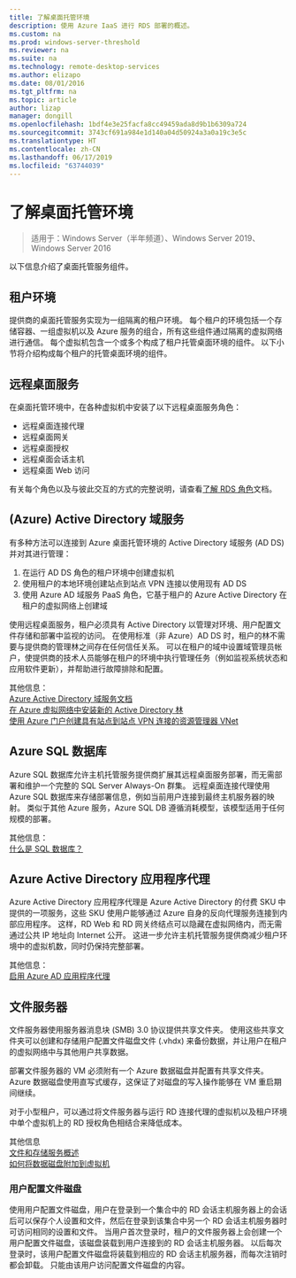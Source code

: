 ```yaml
---
title: 了解桌面托管环境
description: 使用 Azure IaaS 进行 RDS 部署的概述。
ms.custom: na
ms.prod: windows-server-threshold
ms.reviewer: na
ms.suite: na
ms.technology: remote-desktop-services
ms.author: elizapo
ms.date: 08/01/2016
ms.tgt_pltfrm: na
ms.topic: article
author: lizap
manager: dongill
ms.openlocfilehash: 1bdf4e3e25facfa8cc49459ada8d9b1b6309a724
ms.sourcegitcommit: 3743cf691a984e1d140a04d50924a3a0a19c3e5c
ms.translationtype: HT
ms.contentlocale: zh-CN
ms.lasthandoff: 06/17/2019
ms.locfileid: "63744039"
---
```

# <a name="understanding-the-desktop-hosting-environment"></a>了解桌面托管环境

>适用于：Windows Server（半年频道）、Windows Server 2019、Windows Server 2016

以下信息介绍了桌面托管服务组件。  
  
## <a name="tenant-environment"></a>租户环境  
提供商的桌面托管服务实现为一组隔离的租户环境。 每个租户的环境包括一个存储容器、一组虚拟机以及 Azure 服务的组合，所有这些组件通过隔离的虚拟网络进行通信。 每个虚拟机包含一个或多个构成了租户托管桌面环境的组件。 以下小节将介绍构成每个租户的托管桌面环境的组件。

## <a name="remote-desktop-services"></a>远程桌面服务
在桌面托管环境中，在各种虚拟机中安装了以下远程桌面服务角色：

  - 远程桌面连接代理
  - 远程桌面网关
  - 远程桌面授权
  - 远程桌面会话主机
  - 远程桌面 Web 访问

有关每个角色以及与彼此交互的方式的完整说明，请查看[了解 RDS 角色](Understanding-RDS-roles.md)文档。
  
##  <a name="azure-active-directory-domain-services"></a>(Azure) Active Directory 域服务  
有多种方法可以连接到 Azure 桌面托管环境的 Active Directory 域服务 (AD DS) 并对其进行管理：

1. 在运行 AD DS 角色的租户环境中创建虚拟机
2. 使用租户的本地环境创建站点到站点 VPN 连接以使用现有 AD DS
3. 使用 Azure AD 域服务 PaaS 角色，它基于租户的 Azure Active Directory 在租户的虚拟网络上创建域

使用远程桌面服务，租户必须具有 Active Directory 以管理对环境、用户配置文件存储和部署中监视的访问。 在使用标准（非 Azure）AD DS 时，租户的林不需要与提供商的管理林之间存在任何信任关系。 可以在租户的域中设置域管理员帐户，使提供商的技术人员能够在租户的环境中执行管理任务（例如监视系统状态和应用软件更新），并帮助进行故障排除和配置。  
    
其他信息：  
[Azure Active Directory 域服务文档](https://azure.microsoft.com/documentation/services/active-directory-ds/)  
[在 Azure 虚拟网络中安装新的 Active Directory 林](https://azure.microsoft.com/documentation/articles/active-directory-new-forest-virtual-machine/)  
[使用 Azure 门户创建具有站点到站点 VPN 连接的资源管理器 VNet](https://azure.microsoft.com/documentation/articles/vpn-gateway-howto-site-to-site-resource-manager-portal/)  
  
## <a name="azure-sql-database"></a>Azure SQL 数据库  
Azure SQL 数据库允许主机托管服务提供商扩展其远程桌面服务部署，而无需部署和维护一个完整的 SQL Server Always-On 群集。 远程桌面连接代理使用 Azure SQL 数据库来存储部署信息，例如当前用户连接到最终主机服务器的映射。 类似于其他 Azure 服务，Azure SQL DB 遵循消耗模型，该模型适用于任何规模的部署。   
  
其他信息：  
[什么是 SQL 数据库？](https://azure.microsoft.com/documentation/articles/sql-database-technical-overview/)  
  
## <a name="azure-active-directory-application-proxy"></a>Azure Active Directory 应用程序代理  
Azure Active Directory 应用程序代理是 Azure Active Directory 的付费 SKU 中提供的一项服务，这些 SKU 使用户能够通过 Azure 自身的反向代理服务连接到内部应用程序。 这样，RD Web 和 RD 网关终结点可以隐藏在虚拟网络内，而无需通过公共 IP 地址向 Internet 公开。 这进一步允许主机托管服务提供商减少租户环境中的虚拟机数，同时仍保持完整部署。
  
其他信息：  
[启用 Azure AD 应用程序代理](https://azure.microsoft.com/documentation/articles/active-directory-application-proxy-enable/)  
    
## <a name="file-server"></a>文件服务器  
文件服务器使用服务器消息块 (SMB) 3.0 协议提供共享文件夹。 使用这些共享文件夹可以创建和存储用户配置文件磁盘文件 (.vhdx) 来备份数据，并让用户在租户的虚拟网络中与其他用户共享数据。
  
部署文件服务器的 VM 必须附有一个 Azure 数据磁盘并配置有共享文件夹。 Azure 数据磁盘使用直写式缓存，这保证了对磁盘的写入操作能够在 VM 重启期间继续。  
  
对于小型租户，可以通过将文件服务器与运行 RD 连接代理的虚拟机以及租户环境中单个虚拟机上的 RD 授权角色相结合来降低成本。  
  
其他信息  
[文件和存储服务概述](https://technet.microsoft.com/library/hh831487.aspx)  
[如何将数据磁盘附加到虚拟机](http://www.windowsazure.com/manage/windows/how-to-guides/attach-a-disk/)  
  
### <a name="user-profile-disks"></a>用户配置文件磁盘  
使用用户配置文件磁盘，用户在登录到一个集合中的 RD 会话主机服务器上的会话后可以保存个人设置和文件，然后在登录到该集合中另一个 RD 会话主机服务器时可访问相同的设置和文件。 当用户首次登录时，租户的文件服务器上会创建一个用户配置文件磁盘，该磁盘装载到用户连接到的 RD 会话主机服务器。 以后每次登录时，该用户配置文件磁盘将装载到相应的 RD 会话主机服务器，而每次注销时都会卸载。 只能由该用户访问配置文件磁盘的内容。  
  


